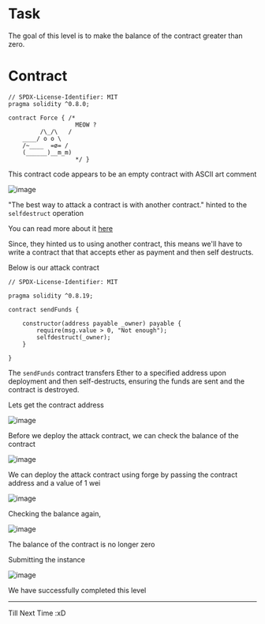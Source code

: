 # Task

The goal of this level is to make the balance of the contract greater than zero.

# Contract

```sol
// SPDX-License-Identifier: MIT
pragma solidity ^0.8.0;

contract Force { /*
                   MEOW ?
         /\_/\   /
    ____/ o o \
    /~____  =ø= /
    (______)__m_m)
                   */ }
```
This contract code appears to be an empty contract with ASCII art comment

![image](https://github.com/user-attachments/assets/7fbb2b9a-332d-447f-a336-16e659af176f)

"The best way to attack a contract is with another contract." hinted to the `selfdestruct` operation

You can read more about it [here](https://www.alchemy.com/overviews/selfdestruct-solidity)

Since, they hinted us to using another contract, this means we'll have to write a contract that that accepts ether as payment and then self destructs.

Below is our attack contract

```sol
// SPDX-License-Identifier: MIT

pragma solidity ^0.8.19;

contract sendFunds {

    constructor(address payable _owner) payable {
        require(msg.value > 0, "Not enough");
        selfdestruct(_owner);
    }

}
```
The `sendFunds` contract transfers Ether to a specified address upon deployment and then self-destructs, ensuring the funds are sent and the contract is destroyed.

Lets get the contract address

![image](https://github.com/user-attachments/assets/ff7bd1b0-1d7a-4972-96f6-69c4bf0a0630)

Before we deploy the attack contract, we can check the balance of the contract

![image](https://github.com/user-attachments/assets/33e45c81-ead7-4ab1-8be7-30fb9f7b6fff)

We can deploy the attack contract using forge by passing the contract address and a value of 1 wei

![image](https://github.com/user-attachments/assets/c3aa926e-b47d-4952-be33-43cec88e222c)

Checking the balance again,

![image](https://github.com/user-attachments/assets/1e174b87-2d69-4ed7-9203-af2698fbeb93)

The balance of the contract is no longer zero

Submitting the instance

![image](https://github.com/user-attachments/assets/b48010ec-8671-4260-bc2c-424b60db04f6)

We have successfully completed this level

--------------------------------

Till Next Time :xD























